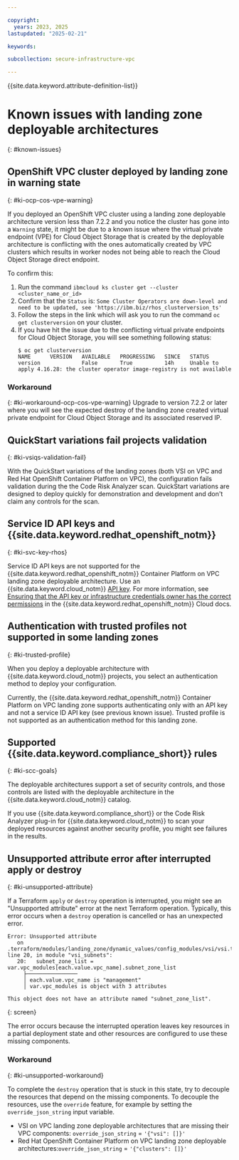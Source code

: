 ```yaml
---

copyright:
  years: 2023, 2025
lastupdated: "2025-02-21"

keywords:

subcollection: secure-infrastructure-vpc

---
```


{{site.data.keyword.attribute-definition-list}}

# Known issues with landing zone deployable architectures
{: #known-issues}

## OpenShift VPC cluster deployed by landing zone in warning state
{: #ki-ocp-cos-vpe-warning}

If you deployed an OpenShift VPC cluster using a landing zone deployable architecture version less than 7.2.2 and you notice the cluster has gone into a `Warning` state, it might be due to a known issue where the virtual private endpoint (VPE) for Cloud Object Storage that is created by the deployable architecture is conflicting with the ones automatically created by VPC clusters which results in worker nodes not being able to reach the Cloud Object Storage direct endpoint.

To confirm this:
1. Run the command `ibmcloud ks cluster get --cluster <cluster_name_or_id>`
2. Confirm that the `Status` is: `Some Cluster Operators are down-level and need to be updated, see 'https://ibm.biz/rhos_clusterversion_ts'`
3. Follow the steps in the link which will ask you to run the command `oc get clusterversion` on your cluster.
4. If you have hit the issue due to the conflicting virtual private endpoints for Cloud Object Storage, you will see something following status:
    ```
    $ oc get clusterversion
    NAME      VERSION   AVAILABLE   PROGRESSING   SINCE   STATUS
    version             False       True          14h     Unable to apply 4.16.28: the cluster operator image-registry is not available
   ```

### Workaround
{: #ki-workaround-ocp-cos-vpe-warning}
Upgrade to version 7.2.2 or later where you will see the expected destroy of the landing zone created virtual private endpoint for Cloud Object Storage and its associated reserved IP.

## QuickStart variations fail projects validation
{: #ki-vsiqs-validation-fail}

With the QuickStart variations of the landing zones (both VSI on VPC and Red Hat OpenShift Container Platform on VPC), the configuration fails validation during the the Code Risk Analyzer scan. QuickStart variations are designed to deploy quickly for demonstration and development and don't claim any controls for the scan.

## Service ID API keys and {{site.data.keyword.redhat_openshift_notm}}
{: #ki-svc-key-rhos}

Service ID API keys are not supported for the {{site.data.keyword.redhat_openshift_notm}} Container Platform on VPC landing zone deployable architecture. Use an {{site.data.keyword.cloud_notm}} [API key](/docs/account?topic=account-userapikey&interface=terraform#create_user_key-api-terra). For more information, see [Ensuring that the API key or infrastructure credentials owner has the correct permissions](/docs/openshift?topic=openshift-access-creds) in the {{site.data.keyword.redhat_openshift_notm}} Cloud docs.

## Authentication with trusted profiles not supported in some landing zones
{: #ki-trusted-profile}

When you deploy a deployable architecture with {{site.data.keyword.cloud_notm}} projects, you select an authentication method to deploy your configuration.

Currently, the {{site.data.keyword.redhat_openshift_notm}} Container Platform on VPC landing zone supports authenticating only with an API key and not a service ID API key (see previous known issue). Trusted profile is not supported as an authentication method for this landing zone.

## Supported {{site.data.keyword.compliance_short}} rules
{: #ki-scc-goals}

The deployable architectures support a set of security controls, and those controls are listed with the deployable architecture in the {{site.data.keyword.cloud_notm}} catalog.

If you use {{site.data.keyword.compliance_short}} or the Code Risk Analyzer plug-in for {{site.data.keyword.cloud_notm}} to scan your deployed resources against another security profile, you might see failures in the results.

## Unsupported attribute error after interrupted apply or destroy
{: #ki-unsupported-attribute}

If a Terraform `apply` or `destroy` operation is interrupted, you might see an "Unsupported attribute" error at the next Terraform operation. Typically, this error occurs when a `destroy` operation is cancelled or has an unexpected error.

```text
Error: Unsupported attribute
   on .terraform/modules/landing_zone/dynamic_values/config_modules/vsi/vsi.tf line 20, in module "vsi_subnets":
   20:   subnet_zone_list = var.vpc_modules[each.value.vpc_name].subnet_zone_list
     ├────────────────
     │ each.value.vpc_name is "management"
     │ var.vpc_modules is object with 3 attributes

This object does not have an attribute named "subnet_zone_list".
```
{: screen}

The error occurs because the interrupted operation leaves key resources in a partial deployment state and other resources are configured to use these missing components.

### Workaround
{: #ki-unsupported-workaround}

To complete the `destroy` operation that is stuck in this state, try to decouple the resources that depend on the missing components. To decouple the resources, use the `override` feature, for example by setting the `override_json_string` input variable.

- VSI on VPC landing zone deployable architectures that are missing their VPC components: `override_json_string` = `'{"vsi": []}'`
- Red Hat OpenShift Container Platform on VPC landing zone deployable architectures:`override_json_string` = `'{"clusters": []}'`
